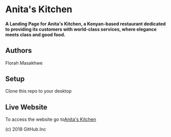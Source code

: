 # Anita's Kitchen

#### A Landing Page for Anita's Kitchen, a Kenyan-based restaurant dedicated to providing its customers with world-class services, where elegance meets class and good food.

## Authors
Florah Masakhwe

## Setup
Clone this repo to your desktop

## Live Website
To access the website go to[Anita's Kitchen](flomasakhwe.github.io/Anitas-Kitchen/)

(c) 2018 GitHub.Inc
